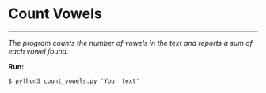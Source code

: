 # Count Vowels
___
*The program counts the number of vowels in the text and reports a sum of each vowel found.*

**Run:**

    $ python3 count_vowels.py 'Your text'
